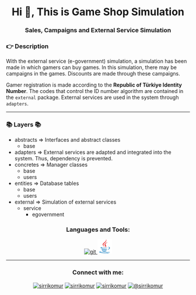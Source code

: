 <h1 align="center">Hi 👋, This is Game Shop Simulation</h1>
<h3 align="center">Sales, Campaigns and External Service Simulation </h3>

### 👉 Description
With the external service (e-government) simulation, a simulation has been made in which gamers can buy games. In this simulation, there may be campaigns in the games. Discounts are made through these campaigns.

Gamer registration is made according to the **Republic of Türkiye Identity Number**. The codes that control the ID number algorithm are contained in the `external` package. External services are used in the system through `adapters`.

<hr>

### 📚 Layers 📚
- abstracts => Interfaces and abstract classes
  - base
- adapters => External services are adapted and integrated into the system. Thus, dependency is prevented.
- concretes => Manager classes
  - base
  - users
- entities => Database tables
  - base
  - users
- external => Simulation of external services
  - service
    - egovernment

<h3 align="center">Languages and Tools:</h3>
<p align="center"> <a href="https://git-scm.com/" target="_blank" rel="noreferrer"> <img src="https://www.vectorlogo.zone/logos/git-scm/git-scm-icon.svg" alt="git" width="40" height="40"/> </a> <a href="https://www.java.com" target="_blank" rel="noreferrer"> <img src="https://raw.githubusercontent.com/devicons/devicon/master/icons/java/java-original.svg" alt="java" width="40" height="40"/> </a> </p>

<hr>

<h3 align="center">Connect with me:</h3>
<p align="center">
<a href="https://twitter.com/sirrikomur" target="blank"><img align="center" src="https://raw.githubusercontent.com/rahuldkjain/github-profile-readme-generator/master/src/images/icons/Social/twitter.svg" alt="sirrikomur" height="30" width="40" /></a>
<a href="https://linkedin.com/in/sirrikomur" target="blank"><img align="center" src="https://raw.githubusercontent.com/rahuldkjain/github-profile-readme-generator/master/src/images/icons/Social/linked-in-alt.svg" alt="sirrikomur" height="30" width="40" /></a>
<a href="https://instagram.com/sirrikomur" target="blank"><img align="center" src="https://raw.githubusercontent.com/rahuldkjain/github-profile-readme-generator/master/src/images/icons/Social/instagram.svg" alt="sirrikomur" height="30" width="40" /></a>
<a href="https://medium.com/@sirrikomur" target="blank"><img align="center" src="https://raw.githubusercontent.com/rahuldkjain/github-profile-readme-generator/master/src/images/icons/Social/medium.svg" alt="@sirrikomur" height="30" width="40" /></a>
</p>
